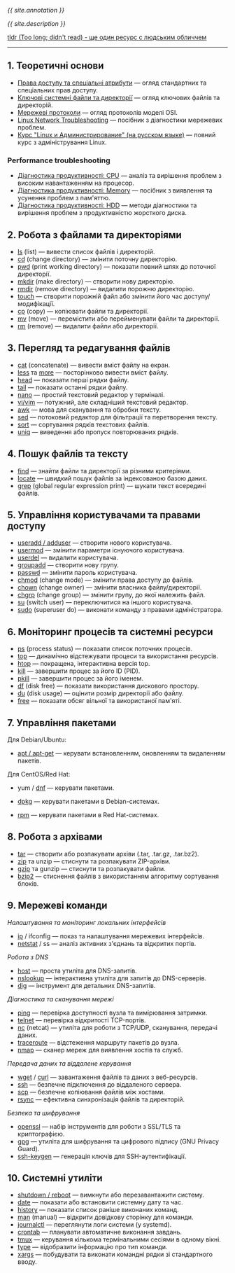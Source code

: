 *{{ site.annotation }}*

*{{ site.description }}*

[tldr (Too long; didn't read) - ще один ресурс с людським обличчем](https://tldr.sh/)

---

## 1. Теоретичні основи

- [Права доступу та спеціальні атрибути](./documents/concepts/permissions_and_special_attributes.md) — огляд стандартних та спеціальних прав доступу.
- [Ключові системні файли та директорії](./documents/concepts/key_files_and_directories.md) — огляд ключових файлів та директорій.
- [Мережеві протоколи](./documents/concepts/network_protocols.md) — огляд протоколів моделі OSI.
- [Linux Network Troubleshooting](./documents/concepts/linux_network_troubleshooting.md) — посібник з діагностики мережевих проблем.
- [Курс "Linux и Администрирование" (на русском языке)](./documents/LinuxAndAdministration/Readme.md) — повний курс з адміністрування Linux.

### Performance troubleshooting

- [Діагностика продуктивності: CPU](./documents/concepts/Performance_troubleshooting/CPU%20Troubleshooting_uk.md) — аналіз та вирішення проблем з високим навантаженням на процесор.
- [Діагностика продуктивності: Memory](./documents/concepts/Performance_troubleshooting/Memory%20Troubleshooting_uk.md) — посібник з виявлення та усунення проблем з пам'яттю.
- [Діагностика продуктивності: HDD](./documents/concepts/Performance_troubleshooting/HDD_Troubleshooting_uk.md) — методи діагностики та вирішення проблем з продуктивністю жорсткого диска.

## 2. Робота з файлами та директоріями

- [ls](./documents/file_and_directory_management/ls.md) (list) — вивести список файлів і директорій.
- [cd](./documents/file_and_directory_management/cd.md) (change directory) — змінити поточну директорію.
- [pwd](./documents/file_and_directory_management/pwd.md) (print working directory) — показати повний шлях до поточної директорії.
- [mkdir](./documents/file_and_directory_management/mkdir.md) (make directory) — створити нову директорію.
- [rmdir](./documents/file_and_directory_management/rmdir.md) (remove directory) — видалити порожню директорію.
- [touch](./documents/file_and_directory_management/touch.md) — створити порожній файл або змінити його час доступу/модифікації.
- [cp](./documents/file_and_directory_management/cp.md) (copy) — копіювати файли та директорії.
- [mv](./documents/file_and_directory_management/mv.md) (move) — перемістити або перейменувати файли та директорії.
- [rm](./documents/file_and_directory_management/rm.md) (remove) — видалити файли або директорії.

## 3. Перегляд та редагування файлів

- [cat](./documents/file_viewing_and_editing/cat.md) (concatenate) — вивести вміст файлу на екран.
- [less](./documents/file_viewing_and_editing/less.md) та [more](./documents/file_viewing_and_editing/more.md) — посторінково вивести вміст файлу.
- [head](./documents/file_viewing_and_editing/head.md) — показати перші рядки файлу.
- [tail](./documents/file_viewing_and_editing/tail.md) — показати останні рядки файлу.
- [nano](./documents/file_viewing_and_editing/nano.md) — простий текстовий редактор у терміналі.
- [vi/vim](./documents/file_viewing_and_editing/vi.md) — потужний, але складніший текстовий редактор.
- [awk](./documents/file_viewing_and_editing/awk.md) — мова для сканування та обробки тексту.
- [sed](./documents/file_viewing_and_editing/sed.md) — потоковий редактор для фільтрації та перетворення тексту.
- [sort](./documents/file_viewing_and_editing/sort.md) — сортування рядків текстових файлів.
- [uniq](./documents/file_viewing_and_editing/uniq.md) — виведення або пропуск повторюваних рядків.

## 4. Пошук файлів та тексту

- [find](./documents/file_and_text_search/find.md) — знайти файли та директорії за різними критеріями.
- [locate](./documents/file_and_text_search/locate.md) — швидкий пошук файлів за індексованою базою даних.
- [grep](./documents/file_and_text_search/grep.md) (global regular expression print) — шукати текст всередині файлів.

## 5. Управління користувачами та правами доступу

- [useradd / adduser](./documents/user_and_permission_management/useradd.md) — створити нового користувача.
- [usermod](./documents/user_and_permission_management/usermod.md) — змінити параметри існуючого користувача.
- [userdel](./documents/user_and_permission_management/userdel.md) — видалити користувача.
- [groupadd](./documents/user_and_permission_management/groupadd.md) — створити нову групу.
- [passwd](./documents/user_and_permission_management/passwd.md) — змінити пароль користувача.
- [chmod](./documents/user_and_permission_management/chmod.md) (change mode) — змінити права доступу до файлів.
- [chown](./documents/user_and_permission_management/chown.md) (change owner) — змінити власника файлу/директорії.
- [chgrp](./documents/user_and_permission_management/chgrp.md) (change group) — змінити групу, до якої належить файл.
- [su](./documents/user_and_permission_management/su.md) (switch user) — переключитися на іншого користувача.
- [sudo](./documents/user_and_permission_management/sudo.md) (superuser do) — виконати команду з правами адміністратора.

## 6. Моніторинг процесів та системні ресурси

- [ps](./documents/process_and_system_monitoring/ps.md) (process status) — показати список поточних процесів.
- [top](./documents/process_and_system_monitoring/top.md) — динамічно відстежувати процеси та використання ресурсів.
- [htop](./documents/process_and_system_monitoring/htop.md) — покращена, інтерактивна версія top.
- [kill](./documents/process_and_system_monitoring/kill.md) — завершити процес за його ID (PID).
- [pkill](./documents/process_and_system_monitoring/pkill.md) — завершити процес за його іменем.
- [df](./documents/process_and_system_monitoring/df.md) (disk free) — показати використання дискового простору.
- [du](./documents/process_and_system_monitoring/du.md) (disk usage) — оцінити розмір директорії або файлу.
- [free](./documents/process_and_system_monitoring/free.md) — показати обсяг вільної та використаної пам'яті.

## 7. Управління пакетами

Для Debian/Ubuntu:
- [apt / apt-get](./documents/package_management/apt.md) — керувати встановленням, оновленням та видаленням пакетів.

Для CentOS/Red Hat:
- yum / [dnf](./documents/package_management/dnf.md) — керувати пакетами.

- [dpkg](./documents/package_management/dpkg.md) — керувати пакетами в Debian-системах.
- [rpm](./documents/package_management/rpm.md) — керувати пакетами в Red Hat-системах.

## 8. Робота з архівами

- [tar](./documents/archive_management/tar.md) — створити або розпакувати архіви (.tar, .tar.gz, .tar.bz2).
- [zip](./documents/archive_management/zip.md) та unzip — стиснути та розпакувати ZIP-архіви.
- [gzip](./documents/archive_management/gzip.md) та gunzip — стиснути та розпакувати файли.
- [bzip2](./documents/archive_management/bzip2.md) — стиснення файлів з використанням алгоритму сортування блоків.

## 9. Мережеві команди

*Налаштування та моніторинг локальних інтерфейсів*
- [ip](./documents/network_commands/ip.md) / ifconfig — показ та налаштування мережевих інтерфейсів.
- [netstat](./documents/network_commands/netstat.md) / ss — аналіз активних з'єднань та відкритих портів.

*Робота з DNS*
- [host](./documents/network_commands/host.md) — проста утиліта для DNS-запитів.
- [nslookup](./documents/network_commands/nslookup.md) — інтерактивна утиліта для запитів до DNS-серверів.
- [dig](./documents/network_commands/dig.md) — інструмент для детальних DNS-запитів.

*Діагностика та сканування мережі*
- [ping](./documents/network_commands/ping.md) — перевірка доступності вузла та вимірювання затримки.
- [telnet](./documents/network_commands/telnet.md) — перевірка відкритості TCP-портів.
- [nc](./documents/network_commands/nc.md) (netcat) — утиліта для роботи з TCP/UDP, сканування, передачі даних.
- [traceroute](./documents/network_commands/traceroute.md) — відстеження маршруту пакетів до вузла.
- [nmap](./documents/network_commands/nmap.md) — сканер мереж для виявлення хостів та служб.

*Передача даних та віддалене керування*
- [wget](./documents/network_commands/wget.md) / [curl](./documents/network_commands/curl.md) — завантаження файлів та даних з веб-ресурсів.
- [ssh](./documents/network_commands/ssh.md) — безпечне підключення до віддаленого сервера.
- [scp](./documents/network_commands/scp.md) — безпечне копіювання файлів між хостами.
- [rsync](./documents/network_commands/rsync.md) — ефективна синхронізація файлів та директорій.

*Безпека та шифрування*
- [openssl](./documents/network_commands/openssl.md) — набір інструментів для роботи з SSL/TLS та криптографією.
- [gpg](./documents/network_commands/gpg.md) — утиліта для шифрування та цифрового підпису (GNU Privacy Guard).
- [ssh-keygen](./documents/network_commands/ssh-keygen.md) — генерація ключів для SSH-аутентифікації.

## 10. Системні утиліти

- [shutdown / reboot](./documents/system_utilities/shutdown.md) — вимкнути або перезавантажити систему.
- [date](./documents/system_utilities/date.md) — показати або встановити системну дату та час.
- [history](./documents/system_utilities/history.md) — показати список раніше виконаних команд.
- [man](./documents/system_utilities/man.md) (manual) — відкрити довідкову сторінку для команди.
- [journalctl](./documents/system_utilities/journalctl.md) — переглянути логи системи (у systemd).
- [crontab](./documents/system_utilities/crontab.md) — планувати автоматичне виконання завдань.
- [tmux](./documents/system_utilities/tmux.md) — керування кількома термінальними сесіями в одному вікні.
- [type](./documents/system_utilities/type.md) — відобразити інформацію про тип команди.
- [xargs](./documents/system_utilities/xargs.md) — побудувати та виконати командні рядки зі стандартного вводу.